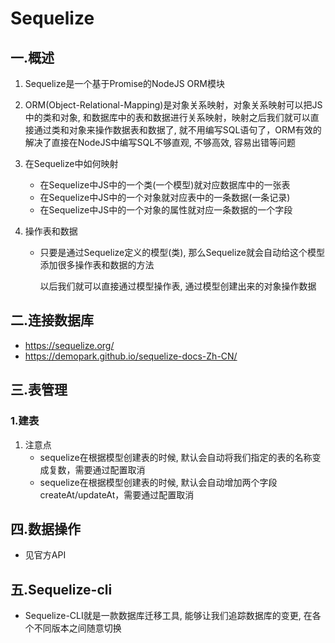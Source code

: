 # Sequelize

## 一.概述

1. Sequelize是一个基于Promise的NodeJS ORM模块

2. ORM(Object-Relational-Mapping)是对象关系映射，对象关系映射可以把JS中的类和对象, 和数据库中的表和数据进行关系映射，映射之后我们就可以直接通过类和对象来操作数据表和数据了, 就不用编写SQL语句了，ORM有效的解决了直接在NodeJS中编写SQL不够直观, 不够高效, 容易出错等问题

3. 在Sequelize中如何映射

   + 在Sequelize中JS中的一个类(一个模型)就对应数据库中的一张表
   + 在Sequelize中JS中的一个对象就对应表中的一条数据(一条记录)
   + 在Sequelize中JS中的一个对象的属性就对应一条数据的一个字段

4. 操作表和数据

   + 只要是通过Sequelize定义的模型(类), 那么Sequelize就会自动给这个模型添加很多操作表和数据的方法

     以后我们就可以直接通过模型操作表, 通过模型创建出来的对象操作数据

## 二.连接数据库

+ https://sequelize.org/
+ https://demopark.github.io/sequelize-docs-Zh-CN/

## 三.表管理

### 1.建表

1. 注意点
   + sequelize在根据模型创建表的时候, 默认会自动将我们指定的表的名称变成复数，需要通过配置取消
   + sequelize在根据模型创建表的时候, 默认会自动增加两个字段 createAt/updateAt，需要通过配置取消

## 四.数据操作

+ 见官方API

## 五.Sequelize-cli

+ Sequelize-CLI就是一款数据库迁移工具, 能够让我们追踪数据库的变更, 在各个不同版本之间随意切换